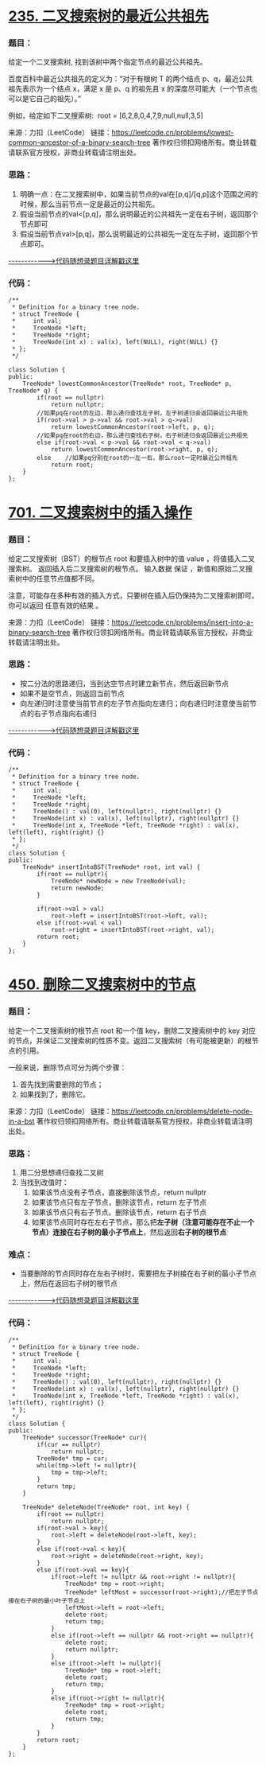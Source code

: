 # [235. 二叉搜索树的最近公共祖先](https://leetcode.cn/problems/lowest-common-ancestor-of-a-binary-search-tree/)
### 题目：
给定一个二叉搜索树, 找到该树中两个指定节点的最近公共祖先。

百度百科中最近公共祖先的定义为：“对于有根树 T 的两个结点 p、q，最近公共祖先表示为一个结点 x，满足 x 是 p、q 的祖先且 x 的深度尽可能大（一个节点也可以是它自己的祖先）。”

例如，给定如下二叉搜索树:  root = [6,2,8,0,4,7,9,null,null,3,5]

来源：力扣（LeetCode）
链接：https://leetcode.cn/problems/lowest-common-ancestor-of-a-binary-search-tree
著作权归领扣网络所有。商业转载请联系官方授权，非商业转载请注明出处。

### 思路：
1. 明确一点：在二叉搜索树中，如果当前节点的val在[p,q]/[q,p]这个范围之间的时候，那么当前节点一定是最近的公共祖先。
2. 假设当前节点的val<[p,q]，那么说明最近的公共祖先一定在右子树，返回那个节点即可
3. 假设当前节点val>[p,q]，那么说明最近的公共祖先一定在左子树，返回那个节点即可。


[------------>代码随想录题目详解戳这里](https://programmercarl.com/0235.%E4%BA%8C%E5%8F%89%E6%90%9C%E7%B4%A2%E6%A0%91%E7%9A%84%E6%9C%80%E8%BF%91%E5%85%AC%E5%85%B1%E7%A5%96%E5%85%88.html)


### 代码：  
```
/**
 * Definition for a binary tree node.
 * struct TreeNode {
 *     int val;
 *     TreeNode *left;
 *     TreeNode *right;
 *     TreeNode(int x) : val(x), left(NULL), right(NULL) {}
 * };
 */

class Solution {
public:
    TreeNode* lowestCommonAncestor(TreeNode* root, TreeNode* p, TreeNode* q) {
        if(root == nullptr)
            return nullptr;
        //如果pq在root的左边，那么递归查找左子树，左子树递归会返回最近公共祖先
        if(root->val > p->val && root->val > q->val)    
            return lowestCommonAncestor(root->left, p, q);
        //如果pq在root的右边，那么递归查找右子树，右子树递归会返回最近公共祖先
        else if(root->val < p->val && root->val < q->val)    
            return lowestCommonAncestor(root->right, p, q);
        else    //如果pq分别在root的一左一右，那么root一定时最近公共祖先
            return root;
    }
};
```


# [701. 二叉搜索树中的插入操作](https://leetcode.cn/problems/insert-into-a-binary-search-tree/)
### 题目：
给定二叉搜索树（BST）的根节点 root 和要插入树中的值 value ，将值插入二叉搜索树。 返回插入后二叉搜索树的根节点。 输入数据 保证 ，新值和原始二叉搜索树中的任意节点值都不同。

注意，可能存在多种有效的插入方式，只要树在插入后仍保持为二叉搜索树即可。 你可以返回 任意有效的结果 。

来源：力扣（LeetCode）
链接：https://leetcode.cn/problems/insert-into-a-binary-search-tree
著作权归领扣网络所有。商业转载请联系官方授权，非商业转载请注明出处。

### 思路：
- 按二分法的思路递归，当到达空节点时建立新节点，然后返回新节点
- 如果不是空节点，则返回当前节点
- 向左递归时注意使当前节点的左子节点指向左递归；向右递归时注意使当前节点的右子节点指向右递归


[------------>代码随想录题目详解戳这里](https://programmercarl.com/0701.%E4%BA%8C%E5%8F%89%E6%90%9C%E7%B4%A2%E6%A0%91%E4%B8%AD%E7%9A%84%E6%8F%92%E5%85%A5%E6%93%8D%E4%BD%9C.html)


### 代码：  
```
/**
 * Definition for a binary tree node.
 * struct TreeNode {
 *     int val;
 *     TreeNode *left;
 *     TreeNode *right;
 *     TreeNode() : val(0), left(nullptr), right(nullptr) {}
 *     TreeNode(int x) : val(x), left(nullptr), right(nullptr) {}
 *     TreeNode(int x, TreeNode *left, TreeNode *right) : val(x), left(left), right(right) {}
 * };
 */
class Solution {
public:
    TreeNode* insertIntoBST(TreeNode* root, int val) {
        if(root == nullptr){
            TreeNode* newNode = new TreeNode(val);
            return newNode;
        }

        if(root->val > val)
            root->left = insertIntoBST(root->left, val);
        else if(root->val < val)
            root->right = insertIntoBST(root->right, val);
        return root;
    }
};
```



# [450. 删除二叉搜索树中的节点](https://leetcode.cn/problems/delete-node-in-a-bst/)
### 题目：
给定一个二叉搜索树的根节点 root 和一个值 key，删除二叉搜索树中的 key 对应的节点，并保证二叉搜索树的性质不变。返回二叉搜索树（有可能被更新）的根节点的引用。

一般来说，删除节点可分为两个步骤：

1. 首先找到需要删除的节点；
2. 如果找到了，删除它。


来源：力扣（LeetCode）
链接：https://leetcode.cn/problems/delete-node-in-a-bst
著作权归领扣网络所有。商业转载请联系官方授权，非商业转载请注明出处。

### 思路：
1. 用二分思想递归查找二叉树
2. 当找到改值时：
   1. 如果该节点没有子节点，直接删除该节点，return nullptr
   2. 如果该节点只有左子节点，删除该节点，return 左子节点
   3. 如果该节点只有右子节点。删除该节点，return 右子节点
   4. 如果该节点同时存在左右子节点，那么把**左子树（注意可能存在不止一个节点）**连接在**右子树的最小子节点上**，然后返回**右子树的根节点**

### 难点：
- 当要删除的节点同时存在左右子树时，需要把左子树接在右子树的最小子节点上，然后在返回右子树的根节点

[------------>代码随想录题目详解戳这里](https://programmercarl.com/0450.%E5%88%A0%E9%99%A4%E4%BA%8C%E5%8F%89%E6%90%9C%E7%B4%A2%E6%A0%91%E4%B8%AD%E7%9A%84%E8%8A%82%E7%82%B9.html)


### 代码：  
```
/**
 * Definition for a binary tree node.
 * struct TreeNode {
 *     int val;
 *     TreeNode *left;
 *     TreeNode *right;
 *     TreeNode() : val(0), left(nullptr), right(nullptr) {}
 *     TreeNode(int x) : val(x), left(nullptr), right(nullptr) {}
 *     TreeNode(int x, TreeNode *left, TreeNode *right) : val(x), left(left), right(right) {}
 * };
 */
class Solution {
public:
    TreeNode* successor(TreeNode* cur){
        if(cur == nullptr)
            return nullptr;
        TreeNode* tmp = cur;
        while(tmp->left != nullptr){
            tmp = tmp->left;
        }
        return tmp;
    }

    TreeNode* deleteNode(TreeNode* root, int key) {
        if(root == nullptr)
            return nullptr;
        if(root->val > key){
            root->left = deleteNode(root->left, key);
        }
        else if(root->val < key){
            root->right = deleteNode(root->right, key);
        }
        else if(root->val == key){     
            if(root->left != nullptr && root->right != nullptr){
                TreeNode* tmp = root->right;
                TreeNode* leftMost = successor(root->right);//把左子节点接在右子树的最小叶子节点上
                leftMost->left = root->left;
                delete root;
                return tmp;
            }
            else if(root->left == nullptr && root->right == nullptr){
                delete root;
                return nullptr;
            }
            else if(root->left != nullptr){
                TreeNode* tmp = root->left;
                delete root;
                return tmp;
            }
            else if(root->right != nullptr){
                TreeNode* tmp = root->right;
                delete root;
                return tmp;
            }
        }
        return root;
    }
};
```